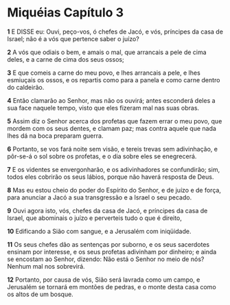# Miquéias Capítulo 3

**1** 	E DISSE eu: Ouvi, peço-vos, ó chefes de Jacó, e vós, príncipes da casa de Israel; não é a vós que pertence saber o juízo?

**2** 	A vós que odiais o bem, e amais o mal, que arrancais a pele de cima deles, e a carne de cima dos seus ossos;

**3** 	E que comeis a carne do meu povo, e lhes arrancais a pele, e lhes esmiuçais os ossos, e os repartis como para a panela e como carne dentro do caldeirão.

**4** 	Então clamarão ao Senhor, mas não os ouvirá; antes esconderá deles a sua face naquele tempo, visto que eles fizeram mal nas suas obras.

**5** 	Assim diz o Senhor acerca dos profetas que fazem errar o meu povo, que mordem com os seus dentes, e clamam paz; mas contra aquele que nada lhes dá na boca preparam guerra.

**6** 	Portanto, se vos fará noite sem visão, e tereis trevas sem adivinhação, e pôr-se-á o sol sobre os profetas, e o dia sobre eles se enegrecerá.

**7** 	E os videntes se envergonharão, e os adivinhadores se confundirão; sim, todos eles cobrirão os seus lábios, porque não haverá resposta de Deus.

**8** 	Mas eu estou cheio do poder do Espírito do Senhor, e de juízo e de força, para anunciar a Jacó a sua transgressão e a Israel o seu pecado.

**9** 	Ouvi agora isto, vós, chefes da casa de Jacó, e príncipes da casa de Israel, que abominais o juízo e perverteis tudo o que é direito,

**10** 	Edificando a Sião com sangue, e a Jerusalém com iniqüidade.

**11** 	Os seus chefes dão as sentenças por suborno, e os seus sacerdotes ensinam por interesse, e os seus profetas adivinham por dinheiro; e ainda se encostam ao Senhor, dizendo: Não está o Senhor no meio de nós? Nenhum mal nos sobrevirá.

**12** 	Portanto, por causa de vós, Sião será lavrada como um campo, e Jerusalém se tornará em montões de pedras, e o monte desta casa como os altos de um bosque.

